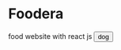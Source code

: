# Foodera
 food website with react js
 <button>dog</button>
<a href ="https://graceful-clafoutis-c1bd12.netlify.app/"></a>
